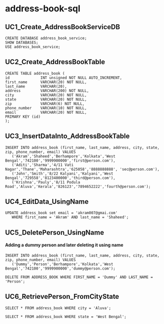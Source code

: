 # address-book-sql
## UC1_Create_AddressBookServiceDB
```
CREATE DATABASE address_book_service;
SHOW DATABASES;
USE address_book_service;
```
## UC2_Create_AddressBookTable
```
CREATE TABLE address_book (
id              INT unsigned NOT NULL AUTO_INCREMENT,
first_name      VARCHAR(20) NOT NULL,
last_name       VARCHAR(20),
address         VARCHAR(200) NOT NULL,
city            VARCHAR(20) NOT NULL,
state           VARCHAR(20) NOT NULL,
zip             VARCHAR(6) NOT NULL,
phone_number    VARCHAR(10) NOT NULL,
email           VARCHAR(20) NOT NULL,
PRIMARY KEY (id)
);
```
## UC3_InsertDataInto_AddressBookTable
```
INSERT INTO address_book (first_name, last_name, address, city, state, zip, phone_number, email) VALUES
   ('Akram','Shaheed','Berhampore','Kolkata','West Bengal','742100','9999900000','first@person.com'),
   ('Aditi','Sharma','4/11 Vati Nagar','Thane','Maharashtra','625058','8888888888', 'sec@person.com'),
   ('John','Smith','8/22 Kalyani','Kalyani','West Bengal','729558','8123400000','third@person.com'),
   ('Krishna','Pauly','8/11 Podula Road','Aluva','Kerala','826123','7894652222','fourth@person.com');
```
## UC4_EditData_UsingName
```
UPDATE address_book set email = 'akram007@gmai.com'
   WHERE first_name = 'Akram' AND last_name = 'Shaheed';
```
## UC5_DeletePerson_UsingName
#### Adding a dummy person and later deleting it using name
```
INSERT INTO address_book (first_name, last_name, address, city, state, zip, phone_number, email) VALUES
   ('Dummy','Person','Berhampore','Kolkata','West Bengal','742100','9999900000','dummy@person.com');
```
```DELETE FROM ADDRESS_BOOK WHERE FIRST_NAME = 'Dummy' AND LAST_NAME = 'Person';```
## UC6_RetrievePerson_FromCityState
```
SELECT * FROM address_book WHERE city = 'Aluva';
```
```
SELECT * FROM address_book WHERE state = 'West Bengal';
```